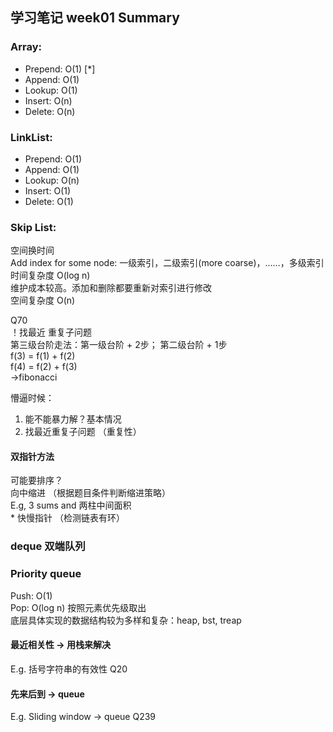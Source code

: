 ## 学习笔记 week01 Summary
### Array: 
- Prepend: O(1) [*]
- Append: O(1)
- Lookup: O(1)
- Insert: O(n)
- Delete: O(n)

### LinkList:
- Prepend: O(1)
- Append: O(1)
- Lookup: O(n)
- Insert: O(1)
- Delete: O(1)

### Skip List:
空间换时间 <br>
Add index for some node: 一级索引，二级索引(more coarse)，……，多级索引 <br>
时间复杂度 O(log n) <br>
维护成本较高。添加和删除都要重新对索引进行修改 <br>
空间复杂度 O(n) <br>

Q70 <br>
！找最近 重复子问题 <br>
第三级台阶走法：第一级台阶 + 2步； 第二级台阶 + 1步 <br>
f(3) = f(1) + f(2) <br>
f(4) = f(2) + f(3) <br>
->fibonacci <br>

懵逼时候：
1. 能不能暴力解？基本情况 <br>
2. 找最近重复子问题 （重复性）

#### 双指针方法
可能要排序？<br>
向中缩进 （根据题目条件判断缩进策略）<br>
E.g, 3 sums and 两柱中间面积 <br>
\* 快慢指针 （检测链表有环）

### deque 双端队列

### Priority queue
Push: O(1) <br> 
Pop: O(log n) 按照元素优先级取出 <br>
底层具体实现的数据结构较为多样和复杂：heap, bst, treap <br>

#### 最近相关性 -> 用栈来解决
E.g. 括号字符串的有效性 Q20

#### 先来后到 -> queue
E.g. Sliding window -> queue  Q239

